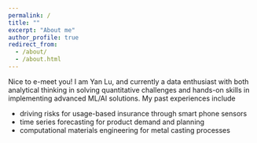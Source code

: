 ```yaml
---
permalink: /
title: ""
excerpt: "About me"
author_profile: true
redirect_from: 
  - /about/
  - /about.html
---
```


Nice to e-meet you! I am Yan Lu, and currently a data enthusiast with both analytical thinking in solving quantitative challenges and hands-on skills in implementing advanced ML/AI solutions. My past experiences include
- driving risks for usage-based insurance through smart phone sensors
- time series forecasting for product demand and planning
- computational materials engineering for metal casting processes


<script type="text/javascript" id="clustrmaps" src="//cdn.clustrmaps.com/map_v2.js?cl=ffffff&w=300&t=tt&d=vHPDWfxO3JCVhW3wzeg9Vkj_aFySbHbwLpo1H-H9QiA&co=2d78ad&cmo=3acc3a&cmn=ff5353&ct=ffffff"></script>

